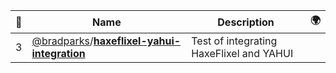 |:star2: | Name | Description | 🌍|
|---|---|---|---|
|3|[@bradparks](https://github.com/bradparks)/[**haxeflixel-yahui-integration**](https://github.com/bradparks/haxeflixel-yahui-integration)|Test of integrating HaxeFlixel and YAHUI||


